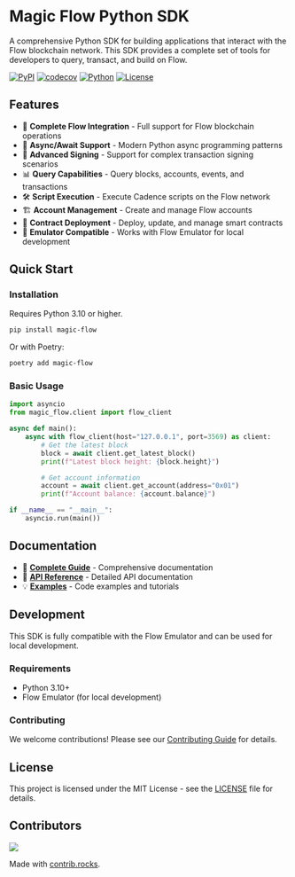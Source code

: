 # Magic Flow Python SDK

A comprehensive Python SDK for building applications that interact with the Flow blockchain network. This SDK provides a complete set of tools for developers to query, transact, and build on Flow.

[![PyPI](https://img.shields.io/pypi/v/magic-flow.svg)](https://pypi.org/project/magic-flow/)
[![codecov](https://codecov.io/gh/magiclabs/magic-flow-python/branch/master/graph/badge.svg)](https://codecov.io/gh/magiclabs/magic-flow-python)
[![Python](https://img.shields.io/pypi/pyversions/magic-flow.svg)](https://pypi.org/project/magic-flow/)
[![License](https://img.shields.io/pypi/l/magic-flow.svg)](https://pypi.org/project/magic-flow/)

## Features

- 🔗 **Complete Flow Integration** - Full support for Flow blockchain operations
- 🚀 **Async/Await Support** - Modern Python async programming patterns
- 🔐 **Advanced Signing** - Support for complex transaction signing scenarios
- 📊 **Query Capabilities** - Query blocks, accounts, events, and transactions
- 🛠️ **Script Execution** - Execute Cadence scripts on the Flow network
- 🏗️ **Account Management** - Create and manage Flow accounts
- 📝 **Contract Deployment** - Deploy, update, and manage smart contracts
- 🧪 **Emulator Compatible** - Works with Flow Emulator for local development

## Quick Start

### Installation

Requires Python 3.10 or higher.

```bash
pip install magic-flow
```

Or with Poetry:

```bash
poetry add magic-flow
```

### Basic Usage

```python
import asyncio
from magic_flow.client import flow_client

async def main():
    async with flow_client(host="127.0.0.1", port=3569) as client:
        # Get the latest block
        block = await client.get_latest_block()
        print(f"Latest block height: {block.height}")

        # Get account information
        account = await client.get_account(address="0x01")
        print(f"Account balance: {account.balance}")

if __name__ == "__main__":
    asyncio.run(main())
```

## Documentation

- 📖 **[Complete Guide](https://magiclabs.github.io/magic-flow-python/python_SDK_guide/)** - Comprehensive documentation
- 🔧 **[API Reference](https://magiclabs.github.io/magic-flow-python/api_docs/)** - Detailed API documentation
- 💡 **[Examples](https://magiclabs.github.io/magic-flow-python/examples/)** - Code examples and tutorials

## Development

This SDK is fully compatible with the Flow Emulator and can be used for local development.

### Requirements

- Python 3.10+
- Flow Emulator (for local development)

### Contributing

We welcome contributions! Please see our [Contributing Guide](docs/contributing.md) for details.

## License

This project is licensed under the MIT License - see the [LICENSE](LICENSE) file for details.

## Contributors

<a href="https://github.com/magiclabs/magic-flow-python/graphs/contributors">
  <img src="https://contrib.rocks/image?repo=magiclabs/magic-flow-python" />
</a>

Made with [contrib.rocks](https://contrib.rocks).

